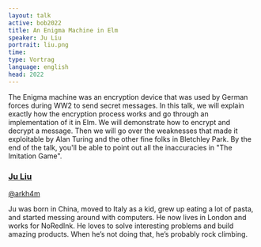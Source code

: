 ```yaml
---
layout: talk
active: bob2022
title: An Enigma Machine in Elm
speaker: Ju Liu
portrait: liu.png
time: 
type: Vortrag
language: english
head: 2022
---
```

The Enigma machine was an encryption device that was used by German
forces during WW2 to send secret messages. In this talk, we will
explain exactly how the encryption process works and go through an
implementation of it in Elm. We will demonstrate how to encrypt and
decrypt a message. Then we will go over the weaknesses that made it
exploitable by Alan Turing and the other fine folks in Bletchley
Park. By the end of the talk, you'll be able to point out all the
inaccuracies in "The Imitation Game".

### [Ju Liu](https://github.com/Arkham)

[@arkh4m](https://twitter.com/arkh4m)

Ju was born in China, moved to Italy as a kid, grew up eating a lot of
pasta, and started messing around with computers. He now lives in
London and works for NoRedInk. He loves to solve interesting problems
and build amazing products. When he’s not doing that, he’s probably
rock climbing.
